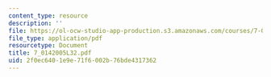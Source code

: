 ```yaml
---
content_type: resource
description: ''
file: https://ol-ocw-studio-app-production.s3.amazonaws.com/courses/7-014-introductory-biology-spring-2005/2f0ec6401e9e71f6002b76bde4317362_7_0142005L32.pdf
file_type: application/pdf
resourcetype: Document
title: 7_0142005L32.pdf
uid: 2f0ec640-1e9e-71f6-002b-76bde4317362
---
```

